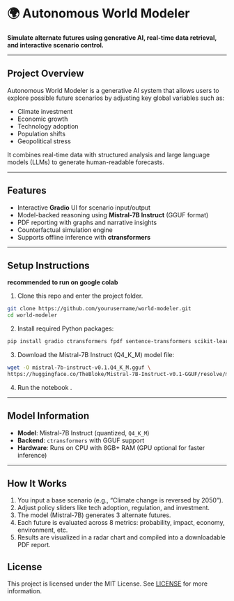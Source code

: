 # 🌍 Autonomous World Modeler

**Simulate alternate futures using generative AI, real-time data retrieval, and interactive scenario control.**

---

##  Project Overview

Autonomous World Modeler is a generative AI system that allows users to explore possible future scenarios by adjusting key global variables such as:

- Climate investment
- Economic growth
- Technology adoption
- Population shifts
- Geopolitical stress

It combines real-time data with structured analysis and large language models (LLMs) to generate human-readable forecasts.

---

##  Features

- Interactive **Gradio** UI for scenario input/output
- Model-backed reasoning using **Mistral-7B Instruct** (GGUF format)
- PDF reporting with graphs and narrative insights
- Counterfactual simulation engine
- Supports offline inference with **ctransformers**

---

##  Setup Instructions
**recommended to run on google colab**

1. Clone this repo and enter the project folder.

```bash
git clone https://github.com/yourusername/world-modeler.git
cd world-modeler
```

2. Install required Python packages:

```bash
pip install gradio ctransformers fpdf sentence-transformers scikit-learn matplotlib
```

3. Download the Mistral-7B Instruct (Q4_K_M) model file:

```bash
wget -O mistral-7b-instruct-v0.1.Q4_K_M.gguf \
https://huggingface.co/TheBloke/Mistral-7B-Instruct-v0.1-GGUF/resolve/main/mistral-7b-instruct-v0.1.Q4_K_M.gguf
```

4. Run the notebook .

---

##  Model Information

- **Model**: Mistral-7B Instruct (quantized, `Q4_K_M`)
- **Backend**: `ctransformers` with GGUF support
- **Hardware**: Runs on CPU with 8GB+ RAM (GPU optional for faster inference)

---
##  How It Works

1. You input a base scenario (e.g., “Climate change is reversed by 2050”).
2. Adjust policy sliders like tech adoption, regulation, and investment.
3. The model (Mistral-7B) generates 3 alternate futures.
4. Each future is evaluated across 8 metrics: probability, impact, economy, environment, etc.
5. Results are visualized in a radar chart and compiled into a downloadable PDF report.

##  License

This project is licensed under the MIT License. See [LICENSE](LICENSE) for more information.
